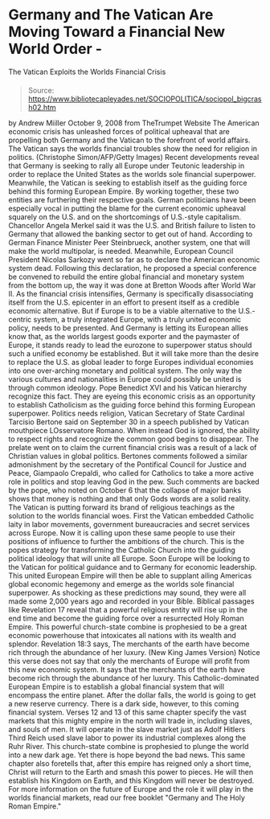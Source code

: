 # Germany and The Vatican Are Moving Toward a Financial New World Order - 
The Vatican Exploits the Worlds Financial Crisis

> Source: https://www.bibliotecapleyades.net/SOCIOPOLITICA/sociopol_bigcrash02.htm

by Andrew Miiller
October 9, 2008
from
TheTrumpet Website
The American economic crisis has unleashed forces of political upheaval that
are propelling both Germany and the Vatican to the forefront of world
affairs.
The Vatican says the worlds
financial troubles show the need for religion in politics.
(Christophe Simon/AFP/Getty Images)
Recent developments reveal that Germany is
seeking to rally all Europe under Teutonic leadership in order to replace
the United States as the worlds sole financial superpower. Meanwhile, the
Vatican is seeking to establish itself as the guiding force behind this
forming European Empire.
By working together, these two entities are
furthering their respective goals.
German politicians have been especially vocal in putting the blame for the
current economic upheaval squarely on the U.S. and on the shortcomings of
U.S.-style capitalism. Chancellor Angela Merkel said it was the U.S.
and British failure to listen to Germany that allowed the banking sector to
get out of hand. According to German Finance Minister Peer Steinbrueck,
another system, one that will make the world multipolar, is needed.
Meanwhile, European Council President Nicolas Sarkozy went so far as
to declare the American economic system dead. Following this declaration, he
proposed a special conference be convened to rebuild the entire global
financial and monetary system from the bottom up, the way it was done at
Bretton Woods after World War II.
As the financial crisis intensifies, Germany is specifically disassociating
itself from the U.S. epicenter in an effort to present itself as a credible
economic alternative. But if Europe is to be a viable alternative to the
U.S.-centric system, a truly integrated Europe, with a truly united economic
policy, needs to be presented. And Germany is letting its European allies
know that, as the worlds largest goods exporter and the paymaster of
Europe, it stands ready to lead the eurozone to superpower status should
such a unified economy be established.
But it will take more than the desire to replace the U.S. as global leader
to forge Europes individual economies into one over-arching monetary and
political system.
The only way the various cultures and
nationalities in Europe could possibly be united is through common ideology.
Pope
Benedict XVI and his Vatican
hierarchy recognize this fact. They are eyeing this economic crisis as
an opportunity to establish Catholicism as the guiding force behind this
forming European superpower.
Politics needs religion, Vatican Secretary
of State Cardinal Tarcisio Bertone said on September 30 in a
speech published by Vatican mouthpiece LOsservatore Romano.
When instead God is ignored, the ability to respect rights and
recognize the common good begins to disappear.
The prelate went on to claim the current
financial crisis was a result of a lack of Christian values in global
politics.
Bertones comments followed a similar admonishment by the secretary of the
Pontifical Council for Justice and Peace, Giampaolo Crepaldi,
who called for Catholics to take a more active role in politics and stop
leaving God in the pew. Such comments are backed by the pope, who
noted on October 6 that the collapse of major banks shows that money is
nothing and that only Gods words are a solid reality.
The
Vatican is putting forward its brand of religious teachings as
the solution to the worlds financial woes.
First the Vatican embedded Catholic laity in labor movements, government
bureaucracies and secret services across Europe. Now it is calling upon
these same people to use their positions of influence to further the
ambitions of the church. This is the popes strategy for transforming
the Catholic Church into the guiding political ideology that will unite all
Europe.
Soon Europe will be looking to the Vatican for political guidance and to
Germany for economic leadership. This united European Empire will then be
able to supplant ailing Americas global economic hegemony and emerge as the
worlds sole financial superpower.
As shocking as these predictions may sound, they were all made some 2,000
years ago and recorded in your Bible.
Biblical passages like Revelation 17 reveal that a powerful religious
entity will rise up in the end time and become the guiding force over a
resurrected Holy Roman Empire.
This powerful church-state combine is
prophesied to be a great economic powerhouse that intoxicates all nations
with its wealth and splendor. Revelation 18:3 says,
The merchants of the earth have become rich
through the abundance of her luxury.
(New King James Version)
Notice this verse does not say that only the
merchants of Europe will profit from this new economic system. It says that
the merchants of the earth have become rich through the abundance of her
luxury.
This Catholic-dominated European Empire is to
establish a global financial system that will encompass the entire planet.
After the dollar falls, the world is going to get a new reserve currency.
There is a dark side, however, to this coming financial system. Verses 12
and 13 of this same chapter specify the vast markets that this mighty empire
in the north will trade in, including slaves, and souls of men. It will
operate in the slave market just as Adolf Hitlers Third Reich used
slave labor to power its industrial complexes along the Ruhr River.
This church-state combine is prophesied to plunge the world into a
new dark age.
Yet there is hope beyond the bad news. This same chapter also foretells
that, after this empire has reigned only a short time, Christ will
return to the Earth and smash this power to pieces. He will then establish
his Kingdom on Earth, and this Kingdom will never be destroyed.
For more information on the future of Europe and the role it will play in
the worlds financial markets, read our free booklet "Germany
and The Holy Roman Empire."
